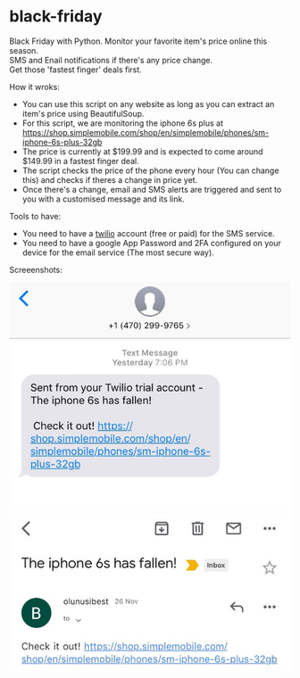 # black-friday
Black Friday with Python. Monitor your favorite item's price online this season. <br>
SMS and Enail notifications if there's any price change. <br>
Get those 'fastest finger' deals first.


How it wroks:
- You can use this script on any website as long as you can extract an item's price using BeautifulSoup.
- For this script, we are monitoring the iphone 6s plus at https://shop.simplemobile.com/shop/en/simplemobile/phones/sm-iphone-6s-plus-32gb
- The price is currently at $199.99 and is expected to come around $149.99 in a fastest finger deal.
- The script checks the price of the phone every hour (You can change this) and checks if theres a change in price yet.
- Once there's a change, email and SMS alerts are triggered and sent to you with a customised message and its link.


Tools to have:
- You need to have a <a href='www.twilio.com/referral/Q1X0Aa'>twilio</a> account (free or paid) for the SMS service.
- You need to have a google App Password and 2FA configured on your device for the email service (The most secure way).

Screeenshots:

<img src='https://github.com/Olunusib/black-friday/blob/master/unnamed%20(1).jpg'>
<img src='https://github.com/Olunusib/black-friday/blob/master/unnamed.jpg'>
